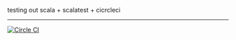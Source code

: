testing out scala + scalatest + cicrcleci

---

[![Circle CI](https://circleci.com/gh/rickhaffey/scala-circleci-trial.svg?style=svg)](https://circleci.com/gh/rickhaffey/scala-circleci-trial)
